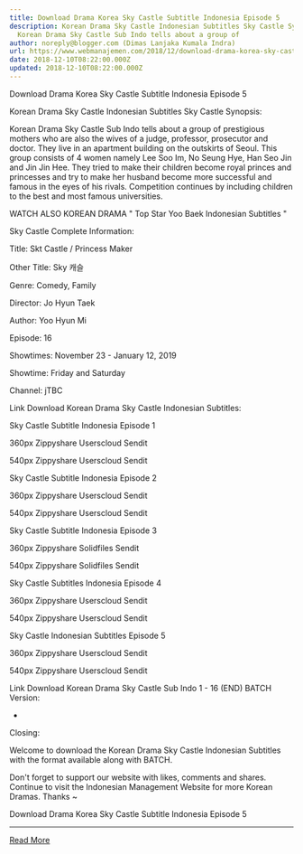 ```yaml
---
title: Download Drama Korea Sky Castle Subtitle Indonesia Episode 5
description: Korean Drama Sky Castle Indonesian Subtitles Sky Castle Synopsis
  Korean Drama Sky Castle Sub Indo tells about a group of
author: noreply@blogger.com (Dimas Lanjaka Kumala Indra)
url: https://www.webmanajemen.com/2018/12/download-drama-korea-sky-castle.html
date: 2018-12-10T08:22:00.000Z
updated: 2018-12-10T08:22:00.000Z
---
```


Download Drama Korea Sky Castle Subtitle Indonesia Episode 5
  
  
 Korean Drama Sky Castle Indonesian Subtitles 
  Sky Castle Synopsis: 
  
  Korean Drama Sky Castle Sub Indo tells about a group of prestigious mothers who are also the wives of a judge, professor, prosecutor and doctor.  They live in an apartment building on the outskirts of Seoul.  This group consists of 4 women namely Lee Soo Im, No Seung Hye, Han Seo Jin and Jin Jin Hee.  They tried to make their children become royal princes and princesses and try to make her husband become more successful and famous in the eyes of his rivals.  Competition continues by including children to the best and most famous universities. 
  
  WATCH ALSO KOREAN DRAMA " Top Star Yoo Baek Indonesian Subtitles " 
  
  Sky Castle Complete Information: 
  
  Title: Skt Castle / Princess Maker 
  
  Other Title: Sky 캐슬 
  
  Genre: Comedy, Family 
  
  Director: Jo Hyun Taek 
  
  Author: Yoo Hyun Mi 
  
  Episode: 16 
  
  Showtimes: November 23 - January 12, 2019 
  
  Showtime: Friday and Saturday 
  
  Channel: jTBC 
  
  Link Download Korean Drama Sky Castle Indonesian Subtitles: 
  
  
  Sky Castle Subtitle Indonesia Episode 1 
  
  
  360px Zippyshare Userscloud Sendit 
  
  540px Zippyshare Userscloud Sendit 
  
  
  
  
  Sky Castle Subtitle Indonesia Episode 2 
  
  
  360px Zippyshare Userscloud Sendit 
  
  540px Zippyshare Userscloud Sendit 
  
  
  
  
  Sky Castle Subtitle Indonesia Episode 3 
  
  
  360px Zippyshare Solidfiles Sendit 
  
  540px Zippyshare Solidfiles Sendit 
  
  
  
  
  Sky Castle Subtitles Indonesia Episode 4 
  
  
  360px Zippyshare Userscloud Sendit 
  
  540px Zippyshare Userscloud Sendit 
  
  
  
  
  Sky Castle Indonesian Subtitles Episode 5 
  
  
  360px Zippyshare Userscloud Sendit 
  
  540px Zippyshare Userscloud Sendit 
  
  
  
  Link Download Korean Drama Sky Castle Sub Indo 1 - 16 (END) BATCH Version: 
  
  - 
  
  Closing: 
  
  
  Welcome to download the Korean Drama Sky Castle Indonesian Subtitles with the format available along with BATCH. 
  
  Don't forget to support our website with likes, comments and shares.  Continue to visit the Indonesian Management Website for more Korean Dramas.  Thanks ~ 
  

Download Drama Korea Sky Castle Subtitle Indonesia Episode 5<hr/> <a href="https://www.webmanajemen.com/2018/12/download-drama-korea-sky-castle.html" rel="follow" class="button" id="read-more">Read More</a>